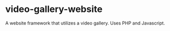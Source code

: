 # video-gallery-website
A website framework that utilizes a video gallery. Uses PHP and Javascript.
